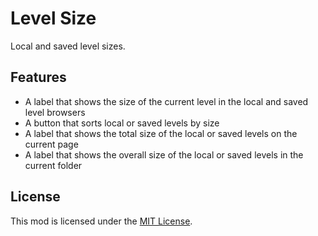 # Level Size
Local and saved level sizes.

## Features
- A label that shows the size of the current level in the local and saved level browsers
- A button that sorts local or saved levels by size
- A label that shows the total size of the local or saved levels on the current page
- A label that shows the overall size of the local or saved levels in the current folder

## License
This mod is licensed under the [MIT License](https://github.com/hiimjasmine00/LevelSize/blob/master/LICENSE).
